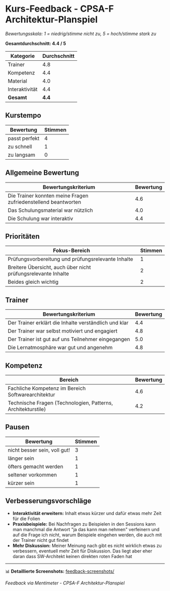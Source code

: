 # Kurs-Feedback - CPSA-F Architektur-Planspiel

*Bewertungsskala: 1 = niedrig/stimme nicht zu, 5 = hoch/stimme stark zu*

**Gesamtdurchschnitt: 4.4 / 5**

| Kategorie      | Durchschnitt |
|----------------|--------------|
| Trainer        | 4.8          |
| Kompetenz      | 4.4          |
| Material       | 4.0          |
| Interaktivität | 4.4          |
| **Gesamt**     | **4.4**      |

## Kurstempo

| Bewertung      | Stimmen |
|----------------|---------|
| passt perfekt  | 4       |
| zu schnell     | 1       |
| zu langsam     | 0       |

## Allgemeine Bewertung

| Bewertungskriterium                                            | Bewertung |
|----------------------------------------------------------------|-----------|
| Die Trainer konnten meine Fragen zufriedenstellend beantworten | 4.6       |
| Das Schulungsmaterial war nützlich                             | 4.0       |
| Die Schulung war interaktiv                                    | 4.4       |

## Prioritäten

| Fokus-Bereich                                                 | Stimmen |
|---------------------------------------------------------------|---------|
| Prüfungsvorbereitung und prüfungsrelevante Inhalte            | 1       |
| Breitere Übersicht, auch über nicht prüfungsrelevante Inhalte | 2       |
| Beides gleich wichtig                                         | 2       |

## Trainer

| Bewertungskriterium                                            | Bewertung |
|----------------------------------------------------------------|-----------|
| Der Trainer erklärt die Inhalte verständlich und klar          | 4.4       |
| Der Trainer war selbst motiviert und engagiert                 | 4.8       |
| Der Trainer ist gut auf uns Teilnehmer eingegangen             | 5.0       |
| Die Lernatmosphäre war gut und angenehm                        | 4.8       |

## Kompetenz

| Bereich                                                      | Bewertung |
|--------------------------------------------------------------|-----------|
| Fachliche Kompetenz im Bereich Softwarearchitektur           | 4.6       |
| Technische Fragen (Technologien, Patterns, Architekturstile) | 4.2       |

## Pausen

| Bewertung                     | Stimmen |
|-------------------------------|---------|
| nicht besser sein, voll gut!  | 3       |
| länger sein                   | 1       |
| öfters gemacht werden         | 1       |
| seltener vorkommen            | 1       |
| kürzer sein                   | 1       |

## Verbesserungsvorschläge

- **Interaktivität erweitern:** Inhalt etwas kürzer und dafür etwas mehr Zeit für die Folien
- **Praxisbeispiele:** Bei Nachfragen zu Beispielen in den Sessions kann man manchmal die Antwort "ja das kann man nehmen" verfeinern und auf die Frage ich nicht, warum Beispiele eingehen werden, die auch mit der Trainer nicht gut findet
- **Mehr Diskussion:** Meiner Meinung nach gibt es nicht wirklich etwas zu verbessern, eventuell mehr Zeit für Diskussion. Das liegt aber eher daran dass SW-Architekt keinen direkten roten Faden hat

---

📊 **Detaillierte Screenshots:** [feedback-screenshots/](feedback-screenshots/)

*Feedback via Mentimeter - CPSA-F Architektur-Planspiel*